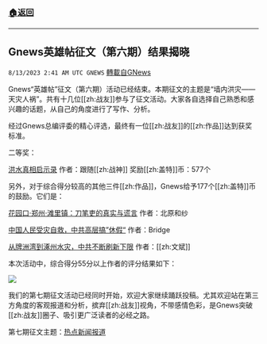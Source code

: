 ###  [:house:返回](README.md)
---


## Gnews英雄帖征文（第六期）结果揭晓
`8/13/2023 2:41 AM UTC GNEWS` [轉載自GNews](https://gnews.org/articles/1548833)

Gnews“英雄帖”征文（第六期）活动已经结束。本期征文的主题是“墙内洪灾——天灾人祸”。共有十几位[[zh:战友]]参与了征文活动。大家各自选择自己熟悉和感兴趣的话题，从自己的角度进行了写作、分析。

经过Gnews总编评委的精心评选，最终有一位[[zh:战友]]的[[zh:作品]]达到获奖标准。

二等奖：

[洪水真相启示录](https://gnews.org/m/1542516)  作者：跟随[[zh:战神]]   奖励[[zh:盖特]]币：577个

另外，对于综合得分较高的其他三件[[zh:作品]]，Gnews给予177个[[zh:盖特]]币的鼓励。它们是：

[花园口·郑州·滩里镇：刀笔吏的真实与谎言](https://gnews.org/m/1544662)    作者：北原和纱

[中国人民受灾自救，中共高层搞”休假“](https://gnews.org/m/1530821)   作者：Bridge

[从牌洲湾到涿州水灾，中共不断刷新下限](https://gnews.org/m/1532871)   作者：[[zh:文斌]]

本次活动中，综合得分55分以上作者的评分结果如下：

![](https://i.imgur.com/4RiH87J.png)

我们的第七期征文活动已经同时开始，欢迎大家继续踊跃投稿。尤其欢迎站在第三方角度的客观报道和分析，摈弃[[zh:战友]]视角，不带感情色彩，是Gnews突破[[zh:战友]]圈子、吸引更广泛读者的必经之路。
 
第七期征文主题：[热点新闻报道](https://gnews.org/m/1546528)
